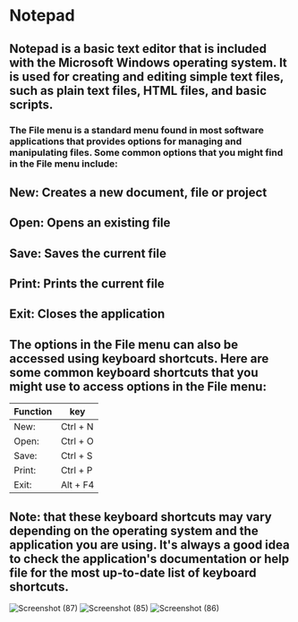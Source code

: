 # Notepad

## Notepad is a basic text editor that is included with the Microsoft Windows operating system. It is used for creating and editing simple text files, such as plain text files, HTML files, and basic scripts.
### The File menu is a standard menu found in most software applications that provides options for managing and manipulating files. Some common options that you    might find in the File menu include:
## New: Creates a new document, file or project
## Open: Opens an existing file
## Save: Saves the current file
##  Print: Prints the current file
##  Exit: Closes the application

## The options in the File menu can also be accessed using keyboard shortcuts. Here are some common keyboard shortcuts that you might use to access options in the File menu:
|Function|key|
|---|------|
|New:| Ctrl + N|
|Open: |Ctrl + O|
|Save: |Ctrl + S|
|Print:| Ctrl + P|
|Exit:| Alt + F4|

## Note: that these keyboard shortcuts may vary depending on the operating system and the application you are using. It's always a good idea to check the application's documentation or help file for the most up-to-date list of keyboard shortcuts.
![Screenshot (87)](https://user-images.githubusercontent.com/89605949/216890674-f1a4e563-bfc6-4eaa-96c8-ca82a0c69c25.png)
![Screenshot (85)](https://user-images.githubusercontent.com/89605949/216890909-d43e4cef-b2b0-4e70-81b3-7e49c9b5b78d.png)
![Screenshot (86)](https://user-images.githubusercontent.com/89605949/216890959-2af42ba6-08df-476f-bcdb-d6a1b346ed9a.png)

